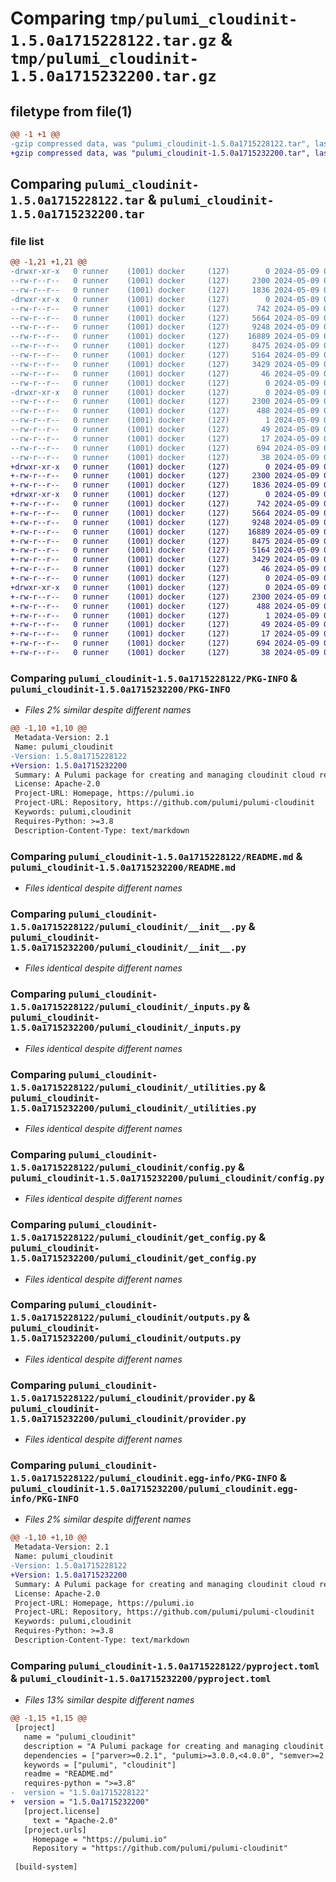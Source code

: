 # Comparing `tmp/pulumi_cloudinit-1.5.0a1715228122.tar.gz` & `tmp/pulumi_cloudinit-1.5.0a1715232200.tar.gz`

## filetype from file(1)

```diff
@@ -1 +1 @@
-gzip compressed data, was "pulumi_cloudinit-1.5.0a1715228122.tar", last modified: Thu May  9 04:19:03 2024, max compression
+gzip compressed data, was "pulumi_cloudinit-1.5.0a1715232200.tar", last modified: Thu May  9 05:26:20 2024, max compression
```

## Comparing `pulumi_cloudinit-1.5.0a1715228122.tar` & `pulumi_cloudinit-1.5.0a1715232200.tar`

### file list

```diff
@@ -1,21 +1,21 @@
-drwxr-xr-x   0 runner    (1001) docker     (127)        0 2024-05-09 04:19:03.712431 pulumi_cloudinit-1.5.0a1715228122/
--rw-r--r--   0 runner    (1001) docker     (127)     2300 2024-05-09 04:19:03.712431 pulumi_cloudinit-1.5.0a1715228122/PKG-INFO
--rw-r--r--   0 runner    (1001) docker     (127)     1836 2024-05-09 04:18:54.000000 pulumi_cloudinit-1.5.0a1715228122/README.md
-drwxr-xr-x   0 runner    (1001) docker     (127)        0 2024-05-09 04:19:03.712431 pulumi_cloudinit-1.5.0a1715228122/pulumi_cloudinit/
--rw-r--r--   0 runner    (1001) docker     (127)      742 2024-05-09 04:18:54.000000 pulumi_cloudinit-1.5.0a1715228122/pulumi_cloudinit/__init__.py
--rw-r--r--   0 runner    (1001) docker     (127)     5664 2024-05-09 04:18:54.000000 pulumi_cloudinit-1.5.0a1715228122/pulumi_cloudinit/_inputs.py
--rw-r--r--   0 runner    (1001) docker     (127)     9248 2024-05-09 04:18:54.000000 pulumi_cloudinit-1.5.0a1715228122/pulumi_cloudinit/_utilities.py
--rw-r--r--   0 runner    (1001) docker     (127)    16889 2024-05-09 04:18:54.000000 pulumi_cloudinit-1.5.0a1715228122/pulumi_cloudinit/config.py
--rw-r--r--   0 runner    (1001) docker     (127)     8475 2024-05-09 04:18:54.000000 pulumi_cloudinit-1.5.0a1715228122/pulumi_cloudinit/get_config.py
--rw-r--r--   0 runner    (1001) docker     (127)     5164 2024-05-09 04:18:54.000000 pulumi_cloudinit-1.5.0a1715228122/pulumi_cloudinit/outputs.py
--rw-r--r--   0 runner    (1001) docker     (127)     3429 2024-05-09 04:18:54.000000 pulumi_cloudinit-1.5.0a1715228122/pulumi_cloudinit/provider.py
--rw-r--r--   0 runner    (1001) docker     (127)       46 2024-05-09 04:18:54.000000 pulumi_cloudinit-1.5.0a1715228122/pulumi_cloudinit/pulumi-plugin.json
--rw-r--r--   0 runner    (1001) docker     (127)        0 2024-05-09 04:18:54.000000 pulumi_cloudinit-1.5.0a1715228122/pulumi_cloudinit/py.typed
-drwxr-xr-x   0 runner    (1001) docker     (127)        0 2024-05-09 04:19:03.712431 pulumi_cloudinit-1.5.0a1715228122/pulumi_cloudinit.egg-info/
--rw-r--r--   0 runner    (1001) docker     (127)     2300 2024-05-09 04:19:03.000000 pulumi_cloudinit-1.5.0a1715228122/pulumi_cloudinit.egg-info/PKG-INFO
--rw-r--r--   0 runner    (1001) docker     (127)      488 2024-05-09 04:19:03.000000 pulumi_cloudinit-1.5.0a1715228122/pulumi_cloudinit.egg-info/SOURCES.txt
--rw-r--r--   0 runner    (1001) docker     (127)        1 2024-05-09 04:19:03.000000 pulumi_cloudinit-1.5.0a1715228122/pulumi_cloudinit.egg-info/dependency_links.txt
--rw-r--r--   0 runner    (1001) docker     (127)       49 2024-05-09 04:19:03.000000 pulumi_cloudinit-1.5.0a1715228122/pulumi_cloudinit.egg-info/requires.txt
--rw-r--r--   0 runner    (1001) docker     (127)       17 2024-05-09 04:19:03.000000 pulumi_cloudinit-1.5.0a1715228122/pulumi_cloudinit.egg-info/top_level.txt
--rw-r--r--   0 runner    (1001) docker     (127)      694 2024-05-09 04:18:54.000000 pulumi_cloudinit-1.5.0a1715228122/pyproject.toml
--rw-r--r--   0 runner    (1001) docker     (127)       38 2024-05-09 04:19:03.712431 pulumi_cloudinit-1.5.0a1715228122/setup.cfg
+drwxr-xr-x   0 runner    (1001) docker     (127)        0 2024-05-09 05:26:20.465366 pulumi_cloudinit-1.5.0a1715232200/
+-rw-r--r--   0 runner    (1001) docker     (127)     2300 2024-05-09 05:26:20.465366 pulumi_cloudinit-1.5.0a1715232200/PKG-INFO
+-rw-r--r--   0 runner    (1001) docker     (127)     1836 2024-05-09 05:26:13.000000 pulumi_cloudinit-1.5.0a1715232200/README.md
+drwxr-xr-x   0 runner    (1001) docker     (127)        0 2024-05-09 05:26:20.465366 pulumi_cloudinit-1.5.0a1715232200/pulumi_cloudinit/
+-rw-r--r--   0 runner    (1001) docker     (127)      742 2024-05-09 05:26:13.000000 pulumi_cloudinit-1.5.0a1715232200/pulumi_cloudinit/__init__.py
+-rw-r--r--   0 runner    (1001) docker     (127)     5664 2024-05-09 05:26:13.000000 pulumi_cloudinit-1.5.0a1715232200/pulumi_cloudinit/_inputs.py
+-rw-r--r--   0 runner    (1001) docker     (127)     9248 2024-05-09 05:26:13.000000 pulumi_cloudinit-1.5.0a1715232200/pulumi_cloudinit/_utilities.py
+-rw-r--r--   0 runner    (1001) docker     (127)    16889 2024-05-09 05:26:13.000000 pulumi_cloudinit-1.5.0a1715232200/pulumi_cloudinit/config.py
+-rw-r--r--   0 runner    (1001) docker     (127)     8475 2024-05-09 05:26:13.000000 pulumi_cloudinit-1.5.0a1715232200/pulumi_cloudinit/get_config.py
+-rw-r--r--   0 runner    (1001) docker     (127)     5164 2024-05-09 05:26:13.000000 pulumi_cloudinit-1.5.0a1715232200/pulumi_cloudinit/outputs.py
+-rw-r--r--   0 runner    (1001) docker     (127)     3429 2024-05-09 05:26:13.000000 pulumi_cloudinit-1.5.0a1715232200/pulumi_cloudinit/provider.py
+-rw-r--r--   0 runner    (1001) docker     (127)       46 2024-05-09 05:26:13.000000 pulumi_cloudinit-1.5.0a1715232200/pulumi_cloudinit/pulumi-plugin.json
+-rw-r--r--   0 runner    (1001) docker     (127)        0 2024-05-09 05:26:13.000000 pulumi_cloudinit-1.5.0a1715232200/pulumi_cloudinit/py.typed
+drwxr-xr-x   0 runner    (1001) docker     (127)        0 2024-05-09 05:26:20.465366 pulumi_cloudinit-1.5.0a1715232200/pulumi_cloudinit.egg-info/
+-rw-r--r--   0 runner    (1001) docker     (127)     2300 2024-05-09 05:26:20.000000 pulumi_cloudinit-1.5.0a1715232200/pulumi_cloudinit.egg-info/PKG-INFO
+-rw-r--r--   0 runner    (1001) docker     (127)      488 2024-05-09 05:26:20.000000 pulumi_cloudinit-1.5.0a1715232200/pulumi_cloudinit.egg-info/SOURCES.txt
+-rw-r--r--   0 runner    (1001) docker     (127)        1 2024-05-09 05:26:20.000000 pulumi_cloudinit-1.5.0a1715232200/pulumi_cloudinit.egg-info/dependency_links.txt
+-rw-r--r--   0 runner    (1001) docker     (127)       49 2024-05-09 05:26:20.000000 pulumi_cloudinit-1.5.0a1715232200/pulumi_cloudinit.egg-info/requires.txt
+-rw-r--r--   0 runner    (1001) docker     (127)       17 2024-05-09 05:26:20.000000 pulumi_cloudinit-1.5.0a1715232200/pulumi_cloudinit.egg-info/top_level.txt
+-rw-r--r--   0 runner    (1001) docker     (127)      694 2024-05-09 05:26:13.000000 pulumi_cloudinit-1.5.0a1715232200/pyproject.toml
+-rw-r--r--   0 runner    (1001) docker     (127)       38 2024-05-09 05:26:20.465366 pulumi_cloudinit-1.5.0a1715232200/setup.cfg
```

### Comparing `pulumi_cloudinit-1.5.0a1715228122/PKG-INFO` & `pulumi_cloudinit-1.5.0a1715232200/PKG-INFO`

 * *Files 2% similar despite different names*

```diff
@@ -1,10 +1,10 @@
 Metadata-Version: 2.1
 Name: pulumi_cloudinit
-Version: 1.5.0a1715228122
+Version: 1.5.0a1715232200
 Summary: A Pulumi package for creating and managing cloudinit cloud resources.
 License: Apache-2.0
 Project-URL: Homepage, https://pulumi.io
 Project-URL: Repository, https://github.com/pulumi/pulumi-cloudinit
 Keywords: pulumi,cloudinit
 Requires-Python: >=3.8
 Description-Content-Type: text/markdown
```

### Comparing `pulumi_cloudinit-1.5.0a1715228122/README.md` & `pulumi_cloudinit-1.5.0a1715232200/README.md`

 * *Files identical despite different names*

### Comparing `pulumi_cloudinit-1.5.0a1715228122/pulumi_cloudinit/__init__.py` & `pulumi_cloudinit-1.5.0a1715232200/pulumi_cloudinit/__init__.py`

 * *Files identical despite different names*

### Comparing `pulumi_cloudinit-1.5.0a1715228122/pulumi_cloudinit/_inputs.py` & `pulumi_cloudinit-1.5.0a1715232200/pulumi_cloudinit/_inputs.py`

 * *Files identical despite different names*

### Comparing `pulumi_cloudinit-1.5.0a1715228122/pulumi_cloudinit/_utilities.py` & `pulumi_cloudinit-1.5.0a1715232200/pulumi_cloudinit/_utilities.py`

 * *Files identical despite different names*

### Comparing `pulumi_cloudinit-1.5.0a1715228122/pulumi_cloudinit/config.py` & `pulumi_cloudinit-1.5.0a1715232200/pulumi_cloudinit/config.py`

 * *Files identical despite different names*

### Comparing `pulumi_cloudinit-1.5.0a1715228122/pulumi_cloudinit/get_config.py` & `pulumi_cloudinit-1.5.0a1715232200/pulumi_cloudinit/get_config.py`

 * *Files identical despite different names*

### Comparing `pulumi_cloudinit-1.5.0a1715228122/pulumi_cloudinit/outputs.py` & `pulumi_cloudinit-1.5.0a1715232200/pulumi_cloudinit/outputs.py`

 * *Files identical despite different names*

### Comparing `pulumi_cloudinit-1.5.0a1715228122/pulumi_cloudinit/provider.py` & `pulumi_cloudinit-1.5.0a1715232200/pulumi_cloudinit/provider.py`

 * *Files identical despite different names*

### Comparing `pulumi_cloudinit-1.5.0a1715228122/pulumi_cloudinit.egg-info/PKG-INFO` & `pulumi_cloudinit-1.5.0a1715232200/pulumi_cloudinit.egg-info/PKG-INFO`

 * *Files 2% similar despite different names*

```diff
@@ -1,10 +1,10 @@
 Metadata-Version: 2.1
 Name: pulumi_cloudinit
-Version: 1.5.0a1715228122
+Version: 1.5.0a1715232200
 Summary: A Pulumi package for creating and managing cloudinit cloud resources.
 License: Apache-2.0
 Project-URL: Homepage, https://pulumi.io
 Project-URL: Repository, https://github.com/pulumi/pulumi-cloudinit
 Keywords: pulumi,cloudinit
 Requires-Python: >=3.8
 Description-Content-Type: text/markdown
```

### Comparing `pulumi_cloudinit-1.5.0a1715228122/pyproject.toml` & `pulumi_cloudinit-1.5.0a1715232200/pyproject.toml`

 * *Files 13% similar despite different names*

```diff
@@ -1,15 +1,15 @@
 [project]
   name = "pulumi_cloudinit"
   description = "A Pulumi package for creating and managing cloudinit cloud resources."
   dependencies = ["parver>=0.2.1", "pulumi>=3.0.0,<4.0.0", "semver>=2.8.1"]
   keywords = ["pulumi", "cloudinit"]
   readme = "README.md"
   requires-python = ">=3.8"
-  version = "1.5.0a1715228122"
+  version = "1.5.0a1715232200"
   [project.license]
     text = "Apache-2.0"
   [project.urls]
     Homepage = "https://pulumi.io"
     Repository = "https://github.com/pulumi/pulumi-cloudinit"
 
 [build-system]
```

